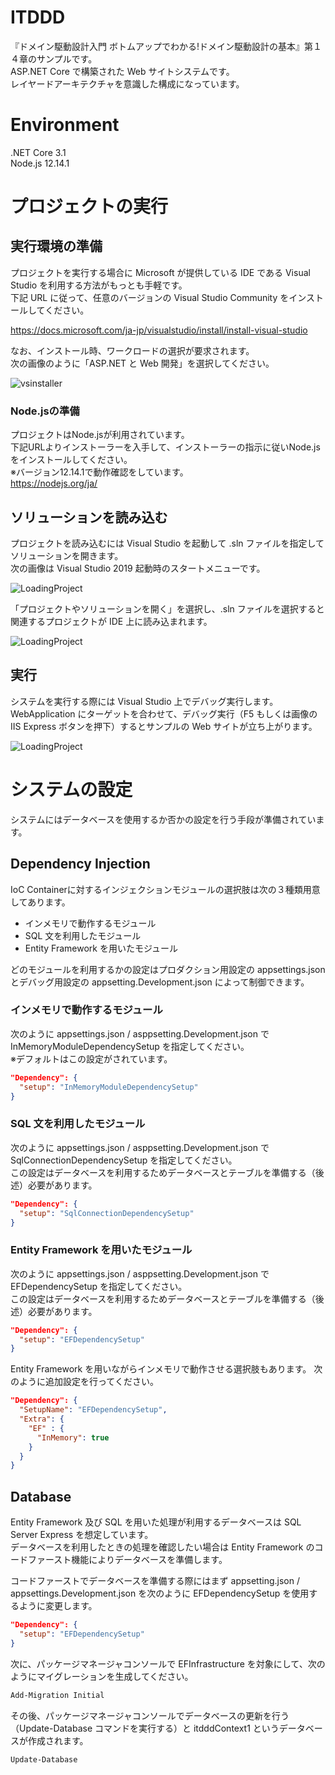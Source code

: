 # ITDDD

『ドメイン駆動設計入門 ボトムアップでわかる!ドメイン駆動設計の基本』第１４章のサンプルです。  
ASP.NET Core で構築された Web サイトシステムです。  
レイヤードアーキテクチャを意識した構成になっています。  

# Environment

.NET Core 3.1  
Node.js 12.14.1

# プロジェクトの実行

## 実行環境の準備

プロジェクトを実行する場合に Microsoft が提供している IDE である Visual Studio を利用する方法がもっとも手軽です。  
下記 URL に従って、任意のバージョンの Visual Studio Community をインストールしてください。

https://docs.microsoft.com/ja-jp/visualstudio/install/install-visual-studio

なお、インストール時、ワークロードの選択が要求されます。  
次の画像のように「ASP.NET と Web 開発」を選択してください。

![vsinstaller](https://github.com/nrslib/itddd/blob/images/vs_installer.png)

### Node.jsの準備

プロジェクトはNode.jsが利用されています。  
下記URLよりインストーラーを入手して、インストーラーの指示に従いNode.jsをインストールしてください。  
※バージョン12.14.1で動作確認をしています。  
https://nodejs.org/ja/

## ソリューションを読み込む

プロジェクトを読み込むには Visual Studio を起動して .sln ファイルを指定してソリューションを開きます。  
次の画像は Visual Studio 2019 起動時のスタートメニューです。  

![LoadingProject](https://github.com/nrslib/itddd/blob/images/load_project_1.png)

「プロジェクトやソリューションを開く」を選択し、.sln ファイルを選択すると関連するプロジェクトが IDE 上に読み込まれます。  

![LoadingProject](https://github.com/nrslib/itddd/blob/images/load_project_2.png)

## 実行

システムを実行する際には Visual Studio 上でデバッグ実行します。  
WebApplication にターゲットを合わせて、デバッグ実行（F5 もしくは画像の IIS Express ボタンを押下）するとサンプルの Web サイトが立ち上がります。  

![LoadingProject](https://github.com/nrslib/itddd/blob/images/load_project_3.png)

# システムの設定

システムにはデータベースを使用するか否かの設定を行う手段が準備されています。  

## Dependency Injection

IoC Containerに対するインジェクションモジュールの選択肢は次の３種類用意してあります。  

 - インメモリで動作するモジュール
 - SQL 文を利用したモジュール
 - Entity Framework を用いたモジュール
 
どのモジュールを利用するかの設定はプロダクション用設定の appsettings.json とデバッグ用設定の appsetting.Development.json によって制御できます。  

### インメモリで動作するモジュール

次のように appsettings.json / asppsetting.Development.json で InMemoryModuleDependencySetup を指定してください。  
※デフォルトはこの設定がされています。  

```json
"Dependency": {
  "setup": "InMemoryModuleDependencySetup"
}
```

### SQL 文を利用したモジュール

次のように appsettings.json / asppsetting.Development.json で SqlConnectionDependencySetup を指定してください。  
この設定はデータベースを利用するためデータベースとテーブルを準備する（後述）必要があります。  

```json
"Dependency": {
  "setup": "SqlConnectionDependencySetup"
}
```

### Entity Framework を用いたモジュール

次のように appsettings.json / asppsetting.Development.json で EFDependencySetup を指定してください。  
この設定はデータベースを利用するためデータベースとテーブルを準備する（後述）必要があります。  

```json
"Dependency": {
  "setup": "EFDependencySetup"
}
```

Entity Framework を用いながらインメモリで動作させる選択肢もあります。
次のように追加設定を行ってください。

```json
"Dependency": {
  "SetupName": "EFDependencySetup",
  "Extra": {
    "EF" : {
      "InMemory": true 
    } 
  }
}
```

## Database

Entity Framework 及び SQL を用いた処理が利用するデータベースは SQL Server Express を想定しています。  
データベースを利用したときの処理を確認したい場合は Entity Framework のコードファースト機能によりデータベースを準備します。  

コードファーストでデータベースを準備する際にはまず appsetting.json / appsettings.Development.json を次のように EFDependencySetup を使用するように変更します。  

```json
"Dependency": {
  "setup": "EFDependencySetup"
}
```

次に、パッケージマネージャコンソールで EFInfrastructure を対象にして、次のようにマイグレーションを生成してください。  

```Powershell
Add-Migration Initial
```

その後、パッケージマネージャコンソールでデータベースの更新を行う（Update-Database コマンドを実行する）と itdddContext1 というデータベースが作成されます。  

```Powershell
Update-Database
```
